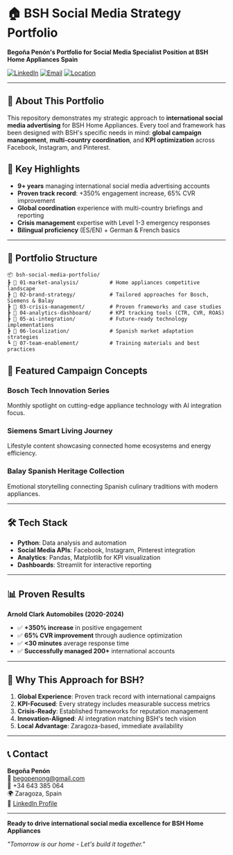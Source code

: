 # 🏠 BSH Social Media Strategy Portfolio

**Begoña Penón's Portfolio for Social Media Specialist Position at BSH Home Appliances Spain**

[![LinkedIn](https://img.shields.io/badge/LinkedIn-begopenon-blue)](https://www.linkedin.com/in/begopenon)
[![Email](https://img.shields.io/badge/Email-begopenong%40gmail.com-red)](mailto:begopenong@gmail.com)
[![Location](https://img.shields.io/badge/Location-Zaragoza%2C%20Spain-green)]()

---

## 🎯 About This Portfolio

This repository demonstrates my strategic approach to **international social media advertising** for BSH Home Appliances. Every tool and framework has been designed with BSH's specific needs in mind: **global campaign management**, **multi-country coordination**, and **KPI optimization** across Facebook, Instagram, and Pinterest.

## 🚀 Key Highlights

- **9+ years** managing international social media advertising accounts
- **Proven track record**: +350% engagement increase, 65% CVR improvement
- **Global coordination** experience with multi-country briefings and reporting
- **Crisis management** expertise with Level 1-3 emergency responses
- **Bilingual proficiency** (ES/EN) + German & French basics

---

## 📁 Portfolio Structure

```
📦 bsh-social-media-portfolio/
┣ 📂 01-market-analysis/          # Home appliances competitive landscape
┣ 📂 02-brand-strategy/           # Tailored approaches for Bosch, Siemens & Balay
┣ 📂 03-crisis-management/        # Proven frameworks and case studies
┣ 📂 04-analytics-dashboard/      # KPI tracking tools (CTR, CVR, ROAS)
┣ 📂 05-ai-integration/           # Future-ready technology implementations
┣ 📂 06-localization/             # Spanish market adaptation strategies
┗ 📂 07-team-enablement/          # Training materials and best practices
```

## 🎨 Featured Campaign Concepts

### **Bosch Tech Innovation Series**
Monthly spotlight on cutting-edge appliance technology with AI integration focus.

### **Siemens Smart Living Journey**
Lifestyle content showcasing connected home ecosystems and energy efficiency.

### **Balay Spanish Heritage Collection**
Emotional storytelling connecting Spanish culinary traditions with modern appliances.

---

## 🛠️ Tech Stack

- **Python**: Data analysis and automation
- **Social Media APIs**: Facebook, Instagram, Pinterest integration
- **Analytics**: Pandas, Matplotlib for KPI visualization
- **Dashboards**: Streamlit for interactive reporting

---

## 📊 Proven Results

**Arnold Clark Automobiles (2020-2024)**
- ✅ **+350% increase** in positive engagement
- ✅ **65% CVR improvement** through audience optimization
- ✅ **<30 minutes** average response time
- ✅ **Successfully managed 200+** international accounts

---

## 🌟 Why This Approach for BSH?

1. **Global Experience**: Proven track record with international campaigns
2. **KPI-Focused**: Every strategy includes measurable success metrics
3. **Crisis-Ready**: Established frameworks for reputation management
4. **Innovation-Aligned**: AI integration matching BSH's tech vision
5. **Local Advantage**: Zaragoza-based, immediate availability

---

## 📞 Contact

**Begoña Penón**  
📧 begopenong@gmail.com  
📱 +34 643 385 064  
🌍 Zaragoza, Spain  
💼 [LinkedIn Profile](https://www.linkedin.com/in/begopenon)

---

**Ready to drive international social media excellence for BSH Home Appliances**

*"Tomorrow is our home - Let's build it together."*
